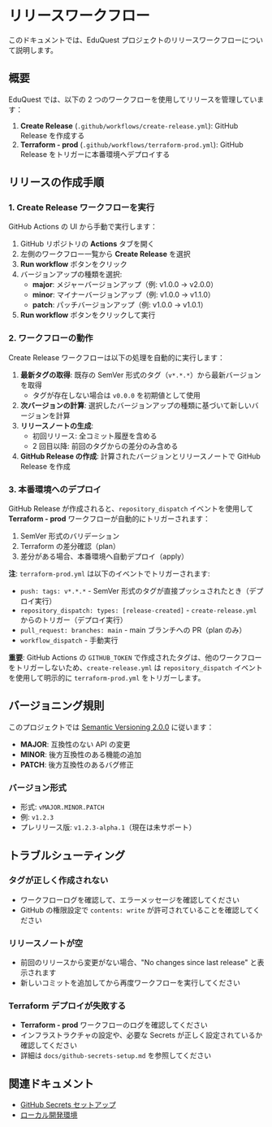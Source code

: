 # リリースワークフロー

このドキュメントでは、EduQuest プロジェクトのリリースワークフローについて説明します。

## 概要

EduQuest では、以下の 2 つのワークフローを使用してリリースを管理しています：

1. **Create Release** (`.github/workflows/create-release.yml`): GitHub Release を作成する
2. **Terraform - prod** (`.github/workflows/terraform-prod.yml`): GitHub Release をトリガーに本番環境へデプロイする

## リリースの作成手順

### 1. Create Release ワークフローを実行

GitHub Actions の UI から手動で実行します：

1. GitHub リポジトリの **Actions** タブを開く
2. 左側のワークフロー一覧から **Create Release** を選択
3. **Run workflow** ボタンをクリック
4. バージョンアップの種類を選択:
   - **major**: メジャーバージョンアップ（例: v1.0.0 → v2.0.0）
   - **minor**: マイナーバージョンアップ（例: v1.0.0 → v1.1.0）
   - **patch**: パッチバージョンアップ（例: v1.0.0 → v1.0.1）
5. **Run workflow** ボタンをクリックして実行

### 2. ワークフローの動作

Create Release ワークフローは以下の処理を自動的に実行します：

1. **最新タグの取得**: 既存の SemVer 形式のタグ（`v*.*.*`）から最新バージョンを取得
   - タグが存在しない場合は `v0.0.0` を初期値として使用
2. **次バージョンの計算**: 選択したバージョンアップの種類に基づいて新しいバージョンを計算
3. **リリースノートの生成**:
   - 初回リリース: 全コミット履歴を含める
   - 2 回目以降: 前回のタグからの差分のみ含める
4. **GitHub Release の作成**: 計算されたバージョンとリリースノートで GitHub Release を作成

### 3. 本番環境へのデプロイ

GitHub Release が作成されると、`repository_dispatch` イベントを使用して **Terraform - prod** ワークフローが自動的にトリガーされます：

1. SemVer 形式のバリデーション
2. Terraform の差分確認（plan）
3. 差分がある場合、本番環境へ自動デプロイ（apply）

**注**: `terraform-prod.yml` は以下のイベントでトリガーされます:

- `push: tags: v*.*.*` - SemVer 形式のタグが直接プッシュされたとき（デプロイ実行）
- `repository_dispatch: types: [release-created]` - `create-release.yml` からのトリガー（デプロイ実行）
- `pull_request: branches: main` - main ブランチへの PR（plan のみ）
- `workflow_dispatch` - 手動実行

**重要**: GitHub Actions の `GITHUB_TOKEN` で作成されたタグは、他のワークフローをトリガーしないため、`create-release.yml` は `repository_dispatch` イベントを使用して明示的に `terraform-prod.yml` をトリガーします。

## バージョニング規則

このプロジェクトでは [Semantic Versioning 2.0.0](https://semver.org/) に従います：

- **MAJOR**: 互換性のない API の変更
- **MINOR**: 後方互換性のある機能の追加
- **PATCH**: 後方互換性のあるバグ修正

### バージョン形式

- 形式: `vMAJOR.MINOR.PATCH`
- 例: `v1.2.3`
- プレリリース版: `v1.2.3-alpha.1`（現在は未サポート）

## トラブルシューティング

### タグが正しく作成されない

- ワークフローログを確認して、エラーメッセージを確認してください
- GitHub の権限設定で `contents: write` が許可されていることを確認してください

### リリースノートが空

- 前回のリリースから変更がない場合、"No changes since last release" と表示されます
- 新しいコミットを追加してから再度ワークフローを実行してください

### Terraform デプロイが失敗する

- **Terraform - prod** ワークフローのログを確認してください
- インフラストラクチャの設定や、必要な Secrets が正しく設定されているか確認してください
- 詳細は `docs/github-secrets-setup.md` を参照してください

## 関連ドキュメント

- [GitHub Secrets セットアップ](./github-secrets-setup.md)
- [ローカル開発環境](./local-dev.md)
